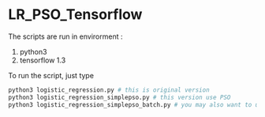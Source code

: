 # LR_PSO_Tensorflow

The scripts are run in envirorment :
1. python3
2. tensorflow 1.3

To run the script, just type
```python
python3 logistic_regression.py # this is original version
python3 logistic_regression_simplepso.py # this version use PSO
python3 logistic_regression_simplepso_batch.py # you may also want to use mini-batch training
```